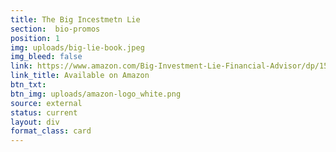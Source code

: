 ```yaml
---
title: The Big Incestmetn Lie
section:  bio-promos
position: 1
img: uploads/big-lie-book.jpeg
img_bleed: false
link: https://www.amazon.com/Big-Investment-Lie-Financial-Advisor/dp/1576754073/ref=sr_1_1?ie=UTF8&qid=1493678760&sr=8-1&keywords=big+investment+lie
link_title: Available on Amazon
btn_txt: 
btn_img: uploads/amazon-logo_white.png
source: external
status: current
layout: div
format_class: card
---
```

